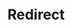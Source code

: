 ﻿---
layout: src/layouts/Redirect.astro
title: Redirect
redirect: https://octopus.com/docs/projects/deployment-process
pubDate:  2023-01-01
navSearch: false
navSitemap: false
navMenu: false
---
